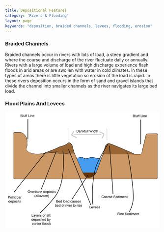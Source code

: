 ```yaml
---
title: Depositional Features
category: 'Rivers & Flooding'
layout: page
keywords: "deposition, braided channels, levees, flooding, erosion"
---
```


### Braided Channels

Braided channels occur in rivers with lots of load, a steep gradient and where the course and discharge of the river fluctuate daily or annually. Rivers with a large volume of load and high discharge experience flash floods in arid areas or are swollen with water in cold climates. In these types of areas there is little vegetation so erosion of the load is rapid. In these rivers deposition occurs in the form of sand and gravel islands that divide the channel into smaller channels as the river navigates its large bed load. 

### Flood Plains And Levees

![](/Images/rivers/levee.png)